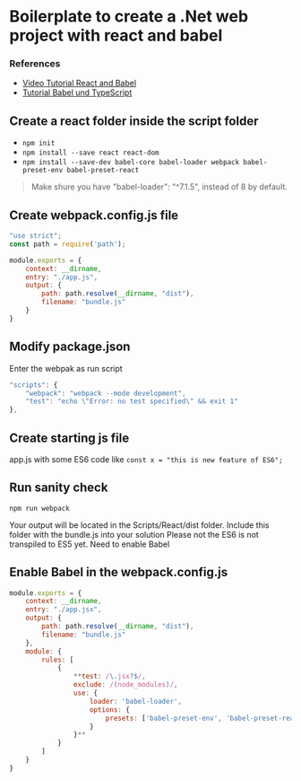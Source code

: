 ﻿# Boilerplate to create a .Net web project with react and babel

### References
- [Video Tutorial React and Babel](https://www.youtube.com/watch?v=bnFgGYooDCM)
- [Tutorial Babel und TypeScript](https://medium.com/@francesco.agnoletto/how-to-set-up-typescript-with-babel-and-webpack-6fba1b6e72d5)

## Create a react folder inside the script folder

- `npm init`
- `npm install --save react react-dom`
- `npm install --save-dev babel-core babel-loader webpack babel-preset-env babel-preset-react`

> Make shure you have "babel-loader": "^7.1.5", instead of 8 by default.

## Create webpack.config.js file

```JavaScript
"use strict";
const path = require('path');

module.exports = {
    context: __dirname,
    entry: "./app.js",
    output: {
        path: path.resolve(__dirname, "dist"),
        filename: "bundle.js"
    }
}
```

## Modify package.json
Enter the webpak as run script 

```JavaScript
"scripts": {
    "webpack": "webpack --mode development",
    "test": "echo \"Error: no test specified\" && exit 1"
},
```

## Create starting js file
app.js with some ES6 code like
`const x = "this is new feature of ES6";`

## Run sanity check
`npm run webpack`

Your output will be located in the Scripts/React/dist folder. Include this folder with the bundle.js into your solution
Please not the ES6 is not transpiled to ES5 yet. Need to enable Babel

## Enable Babel in the webpack.config.js

```JavaScript
module.exports = {
    context: __dirname,
    entry: "./app.jsx",
    output: {
        path: path.resolve(__dirname, "dist"),
        filename: "bundle.js"
    },
    module: {
        rules: [
            {
                **test: /\.jsx?$/,
                exclude: /(node_modules)/,
                use: {
                    loader: 'babel-loader',
                    options: {
                        presets: ['babel-preset-env', 'babel-preset-react']
                    }
                }**
            }
        ]
    }
}
```

